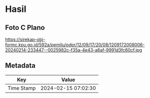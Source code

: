 # Hasil

## Foto C Plano

https://sirekap-obj-formc.kpu.go.id/592a/pemilu/pdpr/12/09/17/20/08/1209172008006-20240214-233447--0025982c-f35a-4e43-a6af-9991d3fc60cf.jpg


## Metadata

| Key        | Value               |
| ---------- | ------------------- |
| Time Stamp | 2024-02-15 07:02:30 |



